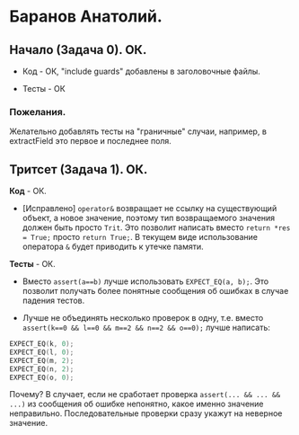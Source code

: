 # Баранов Анатолий.

## Начало (Задача 0). ОК.

- Код - ОК, "include guards" добавлены в заголовочныe файлы.

- Тесты - ОК

### Пожелания.
Желательно добавлять тесты на "граничные" случаи, например, в extractField это первое и последнее поля.

## Тритсет (Задача 1). ОК.

**Код** - ОК.

- [Исправлено] `operator&` возвращает не ссылку на существующий объект, а новое значение, поэтому тип возвращаемого значения должен быть просто `Trit`.
Это позволит написать вместо `return *res = True;` просто `return True;`.
В текущем виде использование оператора `&` будет приводить к утечке памяти.

**Тесты** - ОК.

- Вместо `assert(a==b)` лучше использовать `EXPECT_EQ(a, b);`. Это позволит получать более понятные сообщения об ошибках в случае падения тестов.

- Лучше не объединять несколько проверок в одну, т.е. вместо `assert(k==0 && l==0 && m==2 && n==2 && o==0);` лучше написать:

```C++
EXPECT_EQ(k, 0);
EXPECT_EQ(l, 0);
EXPECT_EQ(m, 2);
EXPECT_EQ(n, 2);
EXPECT_EQ(o, 0);
```

Почему? В случает, если не сработает проверка `assert(... && ... && ...)` из сообщения об ошибке непонятно, какое именно значение неправильно.
Последовательные проверки сразу укажут на неверное значение.


